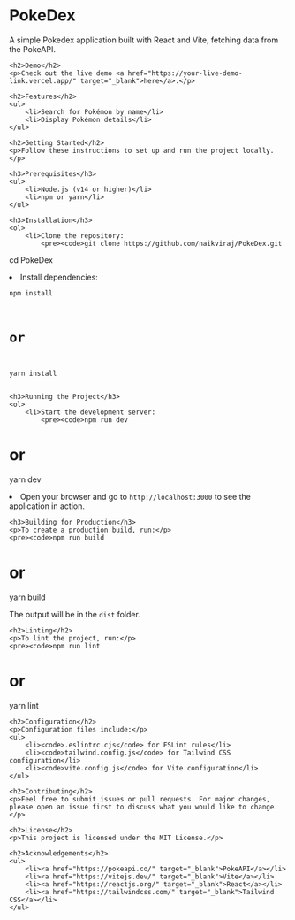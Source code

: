 <!DOCTYPE html>
<html lang="en">
<head>
    <meta charset="UTF-8">
    <meta name="viewport" content="width=device-width, initial-scale=1.0">
    <title>PokeDex README</title>
</head>
<body>
    <h1>PokeDex</h1>
    <p>A simple Pokedex application built with React and Vite, fetching data from the PokeAPI.</p>

    <h2>Demo</h2>
    <p>Check out the live demo <a href="https://your-live-demo-link.vercel.app/" target="_blank">here</a>.</p>

    <h2>Features</h2>
    <ul>
        <li>Search for Pokémon by name</li>
        <li>Display Pokémon details</li>
    </ul>

    <h2>Getting Started</h2>
    <p>Follow these instructions to set up and run the project locally.</p>

    <h3>Prerequisites</h3>
    <ul>
        <li>Node.js (v14 or higher)</li>
        <li>npm or yarn</li>
    </ul>

    <h3>Installation</h3>
    <ol>
        <li>Clone the repository:
            <pre><code>git clone https://github.com/naikviraj/PokeDex.git
cd PokeDex</code></pre>
        </li>
        <li>Install dependencies:
            <pre><code>npm install
# or
yarn install</code></pre>
        </li>
    </ol>

    <h3>Running the Project</h3>
    <ol>
        <li>Start the development server:
            <pre><code>npm run dev
# or
yarn dev</code></pre>
        </li>
        <li>Open your browser and go to <code>http://localhost:3000</code> to see the application in action.</li>
    </ol>

    <h3>Building for Production</h3>
    <p>To create a production build, run:</p>
    <pre><code>npm run build
# or
yarn build</code></pre>
    <p>The output will be in the <code>dist</code> folder.</p>

    <h2>Linting</h2>
    <p>To lint the project, run:</p>
    <pre><code>npm run lint
# or
yarn lint</code></pre>

    <h2>Configuration</h2>
    <p>Configuration files include:</p>
    <ul>
        <li><code>.eslintrc.cjs</code> for ESLint rules</li>
        <li><code>tailwind.config.js</code> for Tailwind CSS configuration</li>
        <li><code>vite.config.js</code> for Vite configuration</li>
    </ul>

    <h2>Contributing</h2>
    <p>Feel free to submit issues or pull requests. For major changes, please open an issue first to discuss what you would like to change.</p>

    <h2>License</h2>
    <p>This project is licensed under the MIT License.</p>

    <h2>Acknowledgements</h2>
    <ul>
        <li><a href="https://pokeapi.co/" target="_blank">PokeAPI</a></li>
        <li><a href="https://vitejs.dev/" target="_blank">Vite</a></li>
        <li><a href="https://reactjs.org/" target="_blank">React</a></li>
        <li><a href="https://tailwindcss.com/" target="_blank">Tailwind CSS</a></li>
    </ul>
</body>
</html>
